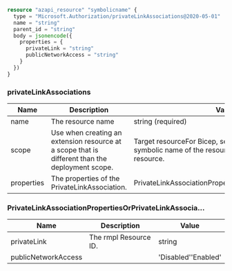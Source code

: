 ```terraform
resource "azapi_resource" "symbolicname" {
  type = "Microsoft.Authorization/privateLinkAssociations@2020-05-01"
  name = "string"
  parent_id = "string"
  body = jsonencode({
    properties = {
      privateLink = "string"
      publicNetworkAccess = "string"
    }
  })
}

```

### privateLinkAssociations

| Name | Description | Value |
|-|-|-|
| name | The resource name | string (required) |
| scope | Use when creating an extension resource at a scope that is different than the deployment scope. | Target resourceFor Bicep, set this property to the symbolic name of the resource to apply theextension resource. |
| properties | The properties of the PrivateLinkAssociation. | PrivateLinkAssociationPropertiesOrPrivateLinkAssocia... |


### PrivateLinkAssociationPropertiesOrPrivateLinkAssocia...

| Name | Description | Value |
|-|-|-|
| privateLink | The rmpl Resource ID. | string |
| publicNetworkAccess |  | 'Disabled''Enabled' |



